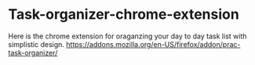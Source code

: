 # Task-organizer-chrome-extension
Here is the chrome extension for oraganzing your day to day task list with simplistic design.
https://addons.mozilla.org/en-US/firefox/addon/prac-task-organizer/
